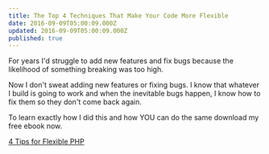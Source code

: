 ```yaml
---
title: The Top 4 Techniques That Make Your Code More Flexible
date: 2016-09-09T05:00:09.000Z
updated: 2016-09-09T05:00:09.000Z
published: true
---
```


For years I'd struggle to add new features and fix bugs because the likelihood of something breaking was too high.

Now I don't sweat adding new features or fixing bugs. I know that whatever I build is going to work and when the inevitable bugs happen, I know how to fix them so they don't come back again.

To learn exactly how I did this and how YOU can do the same download my free ebook now.

[4 Tips for Flexible PHP](/uploads/2016/09/4-tips-for-flexible-php.pdf)

